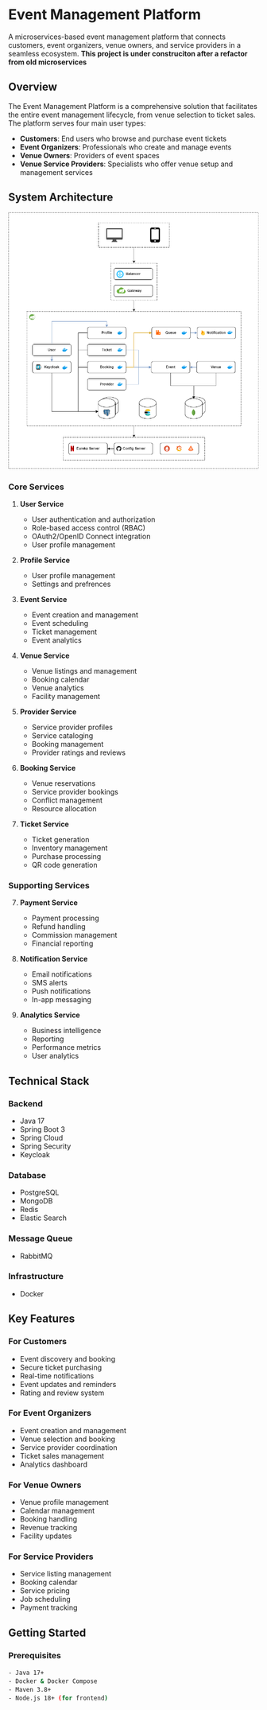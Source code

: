 # Event Management Platform

A microservices-based event management platform that connects customers, event organizers, venue owners, and service providers in a seamless ecosystem. 
**This project is under construciton after a refactor from old microservices**

## Overview

The Event Management Platform is a comprehensive solution that facilitates the entire event management lifecycle, from venue selection to ticket sales. The platform serves four main user types:
- **Customers**: End users who browse and purchase event tickets
- **Event Organizers**: Professionals who create and manage events
- **Venue Owners**: Providers of event spaces
- **Venue Service Providers**: Specialists who offer venue setup and management services

## System Architecture

<p align="center">
  <img src="./docs/event-management-system.png" alt="Event Management System">
</p>

### Core Services

1. **User Service**
   - User authentication and authorization
   - Role-based access control (RBAC)
   - OAuth2/OpenID Connect integration
   - User profile management
  
1. **Profile Service**
   - User profile management
   - Settings and prefrences

2. **Event Service**
   - Event creation and management
   - Event scheduling
   - Ticket management
   - Event analytics

3. **Venue Service**
   - Venue listings and management
   - Booking calendar
   - Venue analytics
   - Facility management

4. **Provider Service**
   - Service provider profiles
   - Service cataloging
   - Booking management
   - Provider ratings and reviews

5. **Booking Service**
   - Venue reservations
   - Service provider bookings
   - Conflict management
   - Resource allocation

6. **Ticket Service**
   - Ticket generation
   - Inventory management
   - Purchase processing
   - QR code generation

### Supporting Services

7. **Payment Service**
   - Payment processing
   - Refund handling
   - Commission management
   - Financial reporting

8. **Notification Service**
   - Email notifications
   - SMS alerts
   - Push notifications
   - In-app messaging

9. **Analytics Service**
   - Business intelligence
   - Reporting
   - Performance metrics
   - User analytics

## Technical Stack

### Backend
- Java 17
- Spring Boot 3
- Spring Cloud
- Spring Security
- Keycloak 

### Database
- PostgreSQL
- MongoDB 
- Redis
- Elastic Search

### Message Queue
- RabbitMQ

### Infrastructure
- Docker

## Key Features

### For Customers
- Event discovery and booking
- Secure ticket purchasing
- Real-time notifications
- Event updates and reminders
- Rating and review system

### For Event Organizers
- Event creation and management
- Venue selection and booking
- Service provider coordination
- Ticket sales management
- Analytics dashboard

### For Venue Owners
- Venue profile management
- Calendar management
- Booking handling
- Revenue tracking
- Facility updates

### For Service Providers
- Service listing management
- Booking calendar
- Service pricing
- Job scheduling
- Payment tracking

## Getting Started

### Prerequisites
```bash
- Java 17+
- Docker & Docker Compose
- Maven 3.8+
- Node.js 18+ (for frontend)
